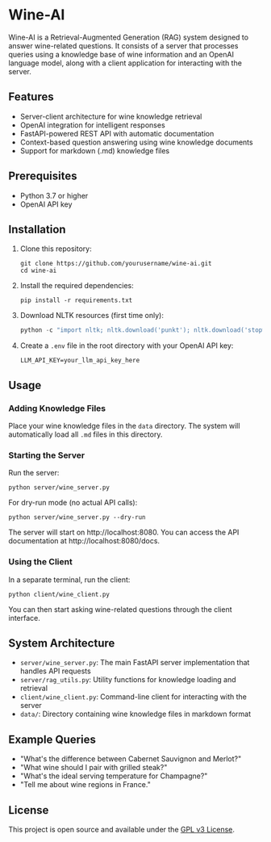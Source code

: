 # Wine-AI

Wine-AI is a Retrieval-Augmented Generation (RAG) system designed to answer wine-related questions. It consists of a server that processes queries using a knowledge base of wine information and an OpenAI language model, along with a client application for interacting with the server.

## Features

- Server-client architecture for wine knowledge retrieval
- OpenAI integration for intelligent responses
- FastAPI-powered REST API with automatic documentation
- Context-based question answering using wine knowledge documents
- Support for markdown (.md) knowledge files

## Prerequisites

- Python 3.7 or higher
- OpenAI API key

## Installation

1. Clone this repository:
   ```
   git clone https://github.com/yourusername/wine-ai.git
   cd wine-ai
   ```

2. Install the required dependencies:
   ```
   pip install -r requirements.txt
   ```

3. Download NLTK resources (first time only):
   ```python
   python -c "import nltk; nltk.download('punkt'); nltk.download('stopwords')"
   ```

4. Create a `.env` file in the root directory with your OpenAI API key:
   ```
   LLM_API_KEY=your_llm_api_key_here
   ```

## Usage

### Adding Knowledge Files

Place your wine knowledge files in the `data` directory. The system will automatically load all `.md` files in this directory.

### Starting the Server

Run the server:
```
python server/wine_server.py
```

For dry-run mode (no actual API calls):
```
python server/wine_server.py --dry-run
```

The server will start on http://localhost:8080. You can access the API documentation at http://localhost:8080/docs.

### Using the Client

In a separate terminal, run the client:
```
python client/wine_client.py
```

You can then start asking wine-related questions through the client interface.

## System Architecture

- `server/wine_server.py`: The main FastAPI server implementation that handles API requests
- `server/rag_utils.py`: Utility functions for knowledge loading and retrieval
- `client/wine_client.py`: Command-line client for interacting with the server
- `data/`: Directory containing wine knowledge files in markdown format

## Example Queries

- "What's the difference between Cabernet Sauvignon and Merlot?"
- "What wine should I pair with grilled steak?"
- "What's the ideal serving temperature for Champagne?"
- "Tell me about wine regions in France."

## License

This project is open source and available under the [GPL v3 License](LICENSE). 